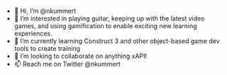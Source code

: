 - 👋 Hi, I’m @nkummert
- 👀 I’m interested in playing guitar, keeping up with the latest video games, and using gamification to enable exciting new learning experiences.
- 🌱 I’m currently learning Construct 3 and other object-based game dev tools to create training
- 💞️ I’m looking to collaborate on anything xAPI!
- 📫 Reach me on Twitter @nkummert
